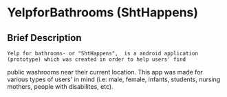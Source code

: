 # YelpforBathrooms (ShtHappens)

## Brief Description
    
    Yelp for bathrooms- or "ShtHappens",  is a android application (prototype) which was created in order to help users' find
 public washrooms near their current location. This app was made for various types of users' in mind (i.e: male, female, infants, 
 students, nursing mothers, people with disabilites, etc). 
